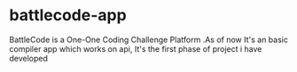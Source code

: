 # battlecode-app
BattleCode is a One-One Coding Challenge Platform .As of now It's an basic compiler app which works on api, It's the first phase of project i have developed 
